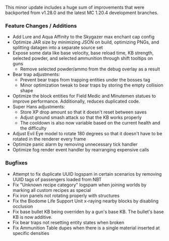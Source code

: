 This minor update includes a huge sum of improvements that were backported from v1.28.0 and the latest MC 1.20.4
development branches.

### Feature Changes / Additions

- Add Lure and Aqua Affinity to the Skygazer max enchant cap config
- Optimize JAR size by minimizing JSON on build, optimizing PNGs, and splitting datagen into a separate source set
- Expose some data like base velocity, base reload time, KB strength, selected powder, and selected ammunition through
  shift tooltips on guns
	- Remove selected powder/ammo from the debug overlay as a result
- Bear trap adjustments:
	- Prevent bear traps from trapping entities under the bosses tag
	- Minor optimization tweak to bear traps by storing the empty collision shape
- Optimize the block entities for Field Medic and Minutemen statues to improve performance. Additionally, reduces
  duplicated code.
- Super Hans adjustments:
	- Store XP drop amount so that it doesn't reset between saves
	- Adjust ground smash attack so that the KB works properly
	- The cooldown is also now variable based on the current health and the difficulty
- Adjust Evil Eye model to rotate 180 degrees so that it doesn't have to be rotated in the renderer every frame
- Optimize panic alarm by removing unnecessary tick handler
- Optimize fog render event handler by rearranging expensive calls

### Bugfixes

- Attempt to fix duplicate UUID logspam in certain scenarios by removing UUID tags of passengers loaded from NBT
- Fix "Unknown recipe category" logspam when joining worlds by marking all custom recipes as special
- Fix iron panels not rotating properly with structures
- Fix the Biodome Life Support Unit x-raying nearby blocks by disabling occlusion
- Fix base bullet KB being overriden by a gun's base KB. The bullet's base KB is now additive.
- Fix bear traps not resetting entity states when broken
- Fix Ammunition Table dupes when there is a single material inserted at specific densities